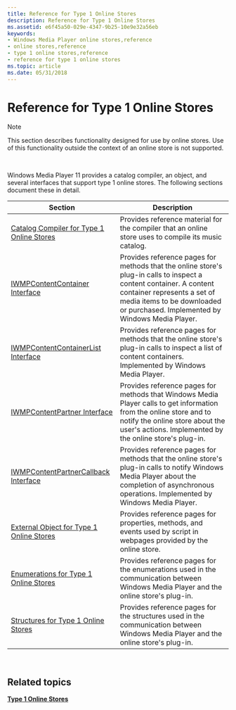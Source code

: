 ```yaml
---
title: Reference for Type 1 Online Stores
description: Reference for Type 1 Online Stores
ms.assetid: e6f45a50-029e-4347-9b25-10e9e32a56eb
keywords:
- Windows Media Player online stores,reference
- online stores,reference
- type 1 online stores,reference
- reference for type 1 online stores
ms.topic: article
ms.date: 05/31/2018
---
```


# Reference for Type 1 Online Stores

> [!Note]  
> This section describes functionality designed for use by online stores. Use of this functionality outside the context of an online store is not supported.

 

Windows Media Player 11 provides a catalog compiler, an object, and several interfaces that support type 1 online stores. The following sections document these in detail.



| Section                                                                                    | Description                                                                                                                                                                                                                        |
|--------------------------------------------------------------------------------------------|------------------------------------------------------------------------------------------------------------------------------------------------------------------------------------------------------------------------------------|
| [Catalog Compiler for Type 1 Online Stores](catalog-compiler-for-type-1-online-stores.md) | Provides reference material for the compiler that an online store uses to compile its music catalog.                                                                                                                               |
| [IWMPContentContainer Interface](/previous-versions/windows/desktop/api/contentpartner/nn-contentpartner-iwmpcontentcontainer)                                 | Provides reference pages for methods that the online store's plug-in calls to inspect a content container. A content container represents a set of media items to be downloaded or purchased. Implemented by Windows Media Player. |
| [IWMPContentContainerList Interface](/previous-versions/windows/desktop/api/contentpartner/nn-contentpartner-iwmpcontentcontainerlist)                         | Provides reference pages for methods that the online store's plug-in calls to inspect a list of content containers. Implemented by Windows Media Player.                                                                           |
| [IWMPContentPartner Interface](/previous-versions/windows/desktop/api/contentpartner/nn-contentpartner-iwmpcontentpartner)                                     | Provides reference pages for methods that Windows Media Player calls to get information from the online store and to notify the online store about the user's actions. Implemented by the online store's plug-in.                  |
| [IWMPContentPartnerCallback Interface](/previous-versions/windows/desktop/api/contentpartner/nn-contentpartner-iwmpcontentpartnercallback)                     | Provides reference pages for methods that the online store's plug-in calls to notify Windows Media Player about the completion of asynchronous operations. Implemented by Windows Media Player.                                    |
| [External Object for Type 1 Online Stores](external-object-for-type-1-online-stores.md)   | Provides reference pages for properties, methods, and events used by script in webpages provided by the online store.                                                                                                              |
| [Enumerations for Type 1 Online Stores](enumerations-for-type-1-online-stores.md)         | Provides reference pages for the enumerations used in the communication between Windows Media Player and the online store's plug-in.                                                                                               |
| [Structures for Type 1 Online Stores](structures-for-type-1-online-stores.md)             | Provides reference pages for the structures used in the communication between Windows Media Player and the online store's plug-in.                                                                                                 |



 

## Related topics

<dl> <dt>

[**Type 1 Online Stores**](type-1-online-stores.md)
</dt> </dl>

 

 




